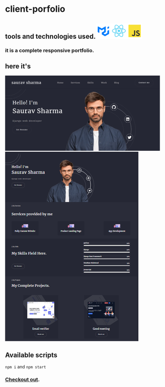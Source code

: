 # client-porfolio

## tools and technologies used.<img width='10%' src="./src/assets/images/mui.png"/><img width='10%' src="./src/assets/images/react.png"/><img width='10%' src="./src/assets/images/js.png"/>

### it is a complete responsive portfolio.

## here it's
<img src="./src/assets/images/s-portfolio1.png"/>
<img src="./src/assets/images/s-portfolio2.png"/>

## Available scripts

`npm i` and `npm start`

### [Checkout out](https://nidhisharma63.github.io/client-portfolio/).

